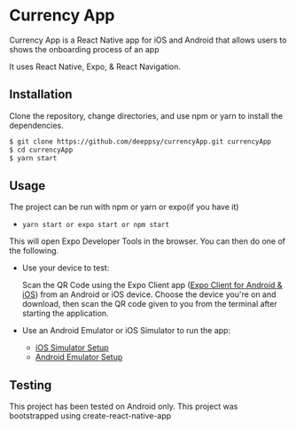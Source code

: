 # Currency App

Currency App is a React Native app for iOS and Android that allows users to shows the onboarding process of an app

It uses React Native, Expo, & React Navigation.

## Installation

Clone the repository, change directories, and use npm or yarn to install the dependencies.

```bash
$ git clone https://github.com/deeppsy/currencyApp.git currencyApp
$ cd currencyApp
$ yarn start
```

## Usage

The project can be run with npm or yarn or expo(if you have it)

- `yarn start or expo start or npm start`

This will open Expo Developer Tools in the browser. You can then do one of the following.

- Use your device to test:

  Scan the QR Code using the Expo Client app ([Expo Client for Android & iOS](https://expo.dev/client)) from an Android or iOS device. Choose the device you're on and download, then scan the QR code given to you from the terminal after starting the application.

- Use an Android Emulator or iOS Simulator to run the app:
  - [iOS Simulator Setup](https://docs.expo.dev/workflow/ios-simulator/)
  - [Android Emulator Setup](https://docs.expo.dev/workflow/android-studio-emulator/)

## Testing

This project has been tested on Android only.
This project was bootstrapped using create-react-native-app
